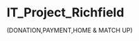 # IT_Project_Richfield
(DONATION,PAYMENT,HOME & MATCH UP)
<!DOCTYPE html>
<html lang="en">
<head>
    <meta charset="UTF-8">
    <meta name="viewport" content="width=device-width, initial-scale=1.0">
    <title><img src="logo.jpg">Kindred Hearts - Donation Platform</title>
    <style>
	.title_container{
	display:flex;
	align-items:center;
	}
	.title_container img{
	margin-right:20pz;
	}
	.image-text-container {
            display: flex;
            align-items: center; 
        }
        .image-text-container img {
            margin-right: 15px; 
        }
        .image-text-container p {
            margin: 0; 
        }
        /* General Reset */
        * {
            margin: 0;
            padding: 0;
            box-sizing: border-box;
        }

        body {
            font-family: Arial, sans-serif;
            background-color: #ede8f5;
            color: #333;
            scroll-behavior: smooth;
        }

        /* Header */
        header {
            background-color: #e98074;
            padding: 10px 20px;
            display: flex;
            justify-content: space-between;
            align-items: center;
            position: sticky;
            top: 0;
            z-index: 1000;
        }

        .logo {
            font-size: 24px;
            font-weight: bold;
            color: #fff;
        }

        nav ul {
            list-style: none;
            display: flex;
            gap: 20px;
        }

        nav a {
            text-decoration: none;
            color: #fff;
            font-weight: bold;
        }

        .login a {
            text-decoration: none;
            color: #fff;
            background-color: #eae7dc;
            padding: 10px 20px;
            border-radius: 20px;
        }

        header a:hover {
            opacity: 0.8;
        }

        /* Main Content */
        main {
            padding: 20px;
        }

        section {
            margin-bottom: 50px;
        }

        h2 {
            margin-bottom: 20px;
            color: #e98074;
        }

        /* Donation Section */
        #donate-form {
            background-color: #fff;
            padding: 20px;
            border-radius: 10px;
			background-color:#eae7dc ;
            box-shadow: 0px 4px 8px rgba(0, 0, 0, 0.1);
        }

        #donate-form input, #donate-form select, #donate-form textarea {
            width: 100%;
            padding: 10px;
            margin: 10px 0;
            border-radius: 5px;
            border: 1px solid #ccc;
        }

        /* Payment Section */
        #payment-form {
            background-color: #fff;
            padding: 20px;
            border-radius: 10px;
			background-color:#eae7dc ;
            box-shadow: 0px 4px 8px rgba(0, 0, 0, 0.1);
        }

        #payment-form input {
            width: 100%;
            padding: 10px;
            margin: 10px 0;
            border-radius: 5px;
            border: 1px solid #ccc;
        }

        /* Match Up Section */
        #matchup-form {
            background-color: #fff;
            padding: 20px;
			background-color:#eae7dc ;
            border-radius: 10px;
            box-shadow: 0px 4px 8px rgba(0, 0, 0, 0.1);
        }

        #matchup-form input, #matchup-form select {
            width: 100%;
            padding: 10px;
            margin: 10px 0;
            border-radius: 5px;
			
            border: 1px solid #ccc;
        }

        /* Buttons */
        button {
            padding: 10px 20px;
            background-color: #e98074;
            color: #fff;
            border: none;
            border-radius: 20px;
            cursor: pointer;
            font-weight: bold;
        }

        button:hover {
            opacity: 0.9;
        }

        /* Footer */
        footer {
            background-color: #e98074;
            color: #fff;
            text-align: center;
            padding: 10px;
        }

        /* Responsive Design */
        @media (max-width: 768px) {
            header {
                flex-direction: column;
                align-items: flex-start;
            }

            nav ul {
                flex-direction: column;
                gap: 10px;
            }

            button, input, textarea {
                width: 100%;
            }
        }
    </style>
</head>
<body>
    <!-- Header Section -->
    <header>
        <div class="logo">
		<img src="logo.jpg"  width="50" height="50"><a href="#home" style="color: inherit; text-decoration: none;">Kindred Hearts</a></div>
        <nav>
            <ul>
                <li><a href="#donate">Donation</a></li>
                <li><a href="#payment">Payment</a></li>
                <li><a href="#home">Home</a></li>
                <li><a href="#matchup">Match Up</a></li>
            </ul>
        </nav>
        <div class="login"><a href="#">Log In</a></div>
    </header>

    <!-- Main Content -->
    <main>
        <!-- Home Section -->
        <section id="home">
            <h2>Welcome to Kindred Hearts</h2>
            <p>We connect generous donors with children in need. Learn more about our causes and how you can contribute.</p>
        </section>

        <!-- Donation Section -->
        <section id="donate">
            <h2>Donation Form</h2>
			</div>
			<div class="image-text-container">
            <img src="donat.png" width="1000" height="500" >
			<p><b>WHY</br> DONATE?</br></br>you can make a difference in the</br>   lives of these children and help</br>ensure they have access to they<br> need to thrive.</b></p>
        </div>
            <form id="donate-form">
			                <label for="donor-name">Donor Name:</label>
                <input type="text" id="donor-name" name="donor-name" required>

                <label for="email">Email:</label>
                <input type="email" id="email" name="email" required>

                <label for="donation-type">Type of Donation:</label>
                <select id="donation-type" name="donation-type">
                    <option value="money">Money</option>
                    <option value="toys">Toys</option>
                    <option value="clothes">Clothes</option>
                    <option value="school-supplies">School Supplies</option>
                </select>

                <label for="message">Message (Optional):</label>
                <textarea id="message" name="message" rows="4"></textarea>

                <button type="submit">Submit Donation</button>
            </form>
			
        </section>

        <!-- Payment Section -->
        <section id="payment">
            <h2>Payment Form</h2>
            <form id="payment-form">
                <label for="payer-name">Payer Name:</label>
                <input type="text" id="payer-name" name="payer-name" required>

                <label for="payment-amount">Payment Amount:</label>
                <input type="number" id="payment-amount" name="payment-amount" required>

                <label for="payment-method">Payment Method:</label>
                <select id="payment-method" name="payment-method">
                    <option value="credit-card">Credit Card</option>
                    <option value="debit-card">Debit Card</option>
                    <option value="bank-transfer">Bank Transfer</option>
                </select>

                <button type="submit">Make Payment</button>
            </form>
        </section>

        <!-- Match Up Section -->
        <section id="matchup">
            <h2>Match Up Form</h2>
            <form id="matchup-form">
                <label for="parent-name">Parent Name:</label>
                <input type="text" id="parent-name" name="parent-name" required>

                <label for="child-age">Child's Age:</label>
                <input type="number" id="child-age" name="child-age" required>

                <label for="preferences">Match Preferences:</label>
                <select id="preferences" name="preferences">
                    <option value="age-group">Age Group</option>
                    <option value="location">Location</option>
                    <option value="support">Type of Support</option>
                </select>

                <button type="submit">Submit Match Up</button>
            </form>
        </section>
    </main>

    <!-- Footer -->
    <footer>
        <p>&copy; 2035 Kindred Hearts. All rights reserved.</p>
        <p>Contact us: info@kindredhearts.com | 123-555-5555</p>
    </footer>
</body>
</html>

E-SERVICE
<!DOCTYPE html>
<html lang="en">
<head>
    <meta charset="UTF-8">
    <meta name="viewport" content="width=device-width, initial-scale=1.0">
    <title>Children Adoption Awareness</title>
    <style>
        body {
            font-family: Arial, sans-serif;
            background-color: #ede8f5;
            margin: 0;
            padding: 20px;
        }
        header {
            background-color: #e98074;
            color: white;
            padding: 15px;
            text-align: center;
            border-radius: 8px;
        }
        main {
            background-color: white;
            padding: 20px;
            border-radius: 8px;
            box-shadow: 0 2px 10px rgba(0, 0, 0, 0.1);
            margin: 20px auto;
            max-width: 600px;
        }
        h2 {
            color: #333;
        }
        p {
            line-height: 1.6;
        }
        button {
            background-color: #e98074;
            color: white;
            padding: 10px 15px;
            border: none;
            border-radius: 5px;
            cursor: pointer;
            margin-top: 10px;
        }
        button:hover {
            background-color: #d37065;
        }
        .adoption-info {
            display: none;
            margin-top: 20px;
            background-color: #f9f5f5;
            border: 1px solid #e98074;
            padding: 15px;
            border-radius: 5px;
        }
		  .link-thumbnail {
            display: inline-block; 
            text-align: center; 
            width: 150px;
            margin: 20px;
            text-decoration: none; 
            color: #333; 
            font-family: Arial, sans-serif;
        }

        .link-thumbnail img {
            width: 100%;
            border-radius: 8px;
            box-shadow: 0 4px 8px rgba(0, 0, 0, 0.1); 
        }

        .link-thumbnail span {
            display: block; 
            margin-top: 10px;
            font-size: 16px;
        }
    </style>
</head>
<body>

<header>
    <h1>Children Adoption Awareness</h1>
</header>

<main>
    <h2>Understanding Child Adoption</h2>
    <p>
        Adoption is a legal process that allows individuals or couples to become the legal parents of a child who is not biologically their own. 
        It provides children with a stable and loving family environment and offers them a chance for a better future.
    </p>
    <button id="infoButton">Learn More</button>
    <div id="adoptionInfo" class="adoption-info">
        <h3>How Adoption Works</h3>
        <p><strong>1. Types of Adoption:</strong> There are various types of adoption including domestic, international, and foster care adoption.</p>
        <p><strong>2. The Process:</strong> The adoption process typically involves home studies, background checks, and legal proceedings.</p>
        <p><strong>3. Support Systems:</strong> Many agencies offer resources and support for prospective adoptive parents.</p>
        <p><strong>4. Post-Adoption:</strong> Ongoing support can help families adjust after adoption and maintain healthy relationships.</p>
		
			<a href="https://www.motherschoice.org " class="link-thumbnail"target="_blank"><img src="motherschoice.png">MothersChoice In Adoption</a>
			<a href="https://www,savethechildren,org.za" class="link-thumbnail"><img src="save.png">Become A Volunteer</a>
			<a href="https://www.psychologytoday,com " class="link-thumbnail"target="_blank"><img src="child.png">I Have Adopted Child</a>
			<a href="https://www.verywellmind.com" class="link-thumbnail"><img src="national.png">Mental Health Effects</a>
			<a href="https://www.bbc.com " class="link-thumbnail"target="_blank"><img src="thrive.png">Adopted Children Thrive</a>
			<a href="https://www.allforkids.org" class="link-thumbnail"><img src="adopt.png">Your Adopted Child's Emotional</a>
    </div>
</main>

<script>
    document.getElementById('infoButton').addEventListener('click', function() {
        const adoptionInfo = document.getElementById('adoptionInfo');
        adoptionInfo.style.display = adoptionInfo.style.display === 'none' || adoptionInfo.style.display === '' ? 'block' : 'none';
    });
</script>

</body>
</html>

